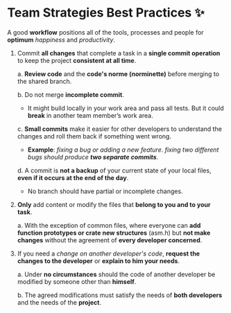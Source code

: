 # Team Strategies Best Practices :sparkles:

A good **workflow** positions all of the tools, processes and people for **optimum** *happiness* and *productivity*.

1. Commit **all changes** that complete a task in a **single commit operation** to keep the project **consistent at all time**.

   a. **Review code** and the **code's norme (norminette)** before merging to the shared branch.

   b. Do not merge **incomplete commit**.
   
      * It might build locally in your work area and pass all tests. But it could **break** in another team member’s work area.
      
   c. **Small commits** make it easier for other developers to understand the changes and roll them back if something went wrong.
   
      * **Example**: *fixing a bug or adding a new feature*. *fixing two different bugs should produce **two separate commits**.*

   d. A commit is **not a backup** of your current state of your local files, **even if it occurs at the end of the day**.
   
      * No branch should have partial or incomplete changes.

2. **Only** add content or modify the files that **belong to you and to your task**.

   a. With the exception of common files, where everyone can **add function prototypes or crate new structures** (asm.h) but **not make changes** without the agreement of **every developer concerned**.

3. If you need a *change on another developer's code*, **request the changes to the developer** or **explain to him your needs**.

   a. Under **no circumstances** should the code of another developer be modified by someone other than **himself**.
   
   b. The agreed modifications must satisfy the needs of **both developers** and the needs of the **project**.
